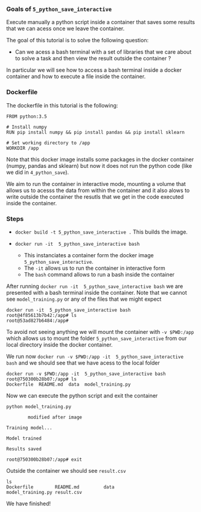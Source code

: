 ### Goals of `5_python_save_interactive`

Execute manually a python script inside a container that saves some results that we can acess once we leave the container.

The goal of this tutorial is to solve the following question:

- Can we acess a bash terminal with a set of libraries that we care about to solve a task and then view the result outside the container ?

In particular we will see how to access a bash terminal inside a docker container and how to execute a file inside the container.



### Dockerfile 

The dockerfile in this tutorial is the following:

```
FROM python:3.5

# Install numpy
RUN pip install numpy && pip install pandas && pip install sklearn

# Set working directory to /app 
WORKDIR /app
```

Note that this docker image installs some packages in the docker container (numpy, pandas and sklearn)  but now it does not run the python code (like we did in `4_python_save`). 

We aim to run the container in interactive mode, mounting a volume that allows us to acesss the data from within the container and it also alows to write outside the container the resutls that we get in the code executed inside the container.




### Steps 

- `docker build -t 5_python_save_interactive .` This builds the image.

- `docker run -it  5_python_save_interactive bash`
  - This instanciates a container  form the docker  image `5_python_save_interactive`.
  - The `-it` allows us to run the container in interactive form
  - The `bash` command allows to run  a bash inside the container


After running `docker run -it  5_python_save_interactive bash` we are presented with a bash terminal inside the container. Note that we cannot see `model_training.py` or any of the files that we might expect

```
docker run -it  5_python_save_interactive bash
root@4f85613b7b42:/app# ls
root@53ad827b6484:/app# 
```

To avoid not seeing anything we will mount the container with `-v $PWD:/app ` which allows us to mount the folder `5_python_save_interactive` from our local directory inside the docker container.

We run now `docker run -v $PWD:/app -it  5_python_save_interactive bash` and we should see that we have acess to the local folder

```
docker run -v $PWD:/app -it  5_python_save_interactive bash
root@750300b28b07:/app# ls
Dockerfile  README.md  data  model_training.py
```

Now we can execute the python script and exit the container

```
python model_training.py 

		modified after image

Training model...

Model trained

Results saved

root@750300b28b07:/app# exit
```

Outside the container we should see `result.csv`

```
ls
Dockerfile        README.md         data              model_training.py result.csv
```

We have finished!

